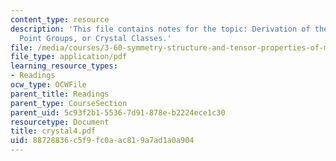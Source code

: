 ```yaml
---
content_type: resource
description: 'This file contains notes for the topic: Derivation of the 32 Crystallographic
  Point Groups, or Crystal Classes.'
file: /media/courses/3-60-symmetry-structure-and-tensor-properties-of-materials-fall-2005/88728836c5f9fc0aac819a7ad1a0a904_crystal4.pdf
file_type: application/pdf
learning_resource_types:
- Readings
ocw_type: OCWFile
parent_title: Readings
parent_type: CourseSection
parent_uid: 5c93f2b1-5536-7d91-878e-b2224ece1c30
resourcetype: Document
title: crystal4.pdf
uid: 88728836-c5f9-fc0a-ac81-9a7ad1a0a904
---
```

